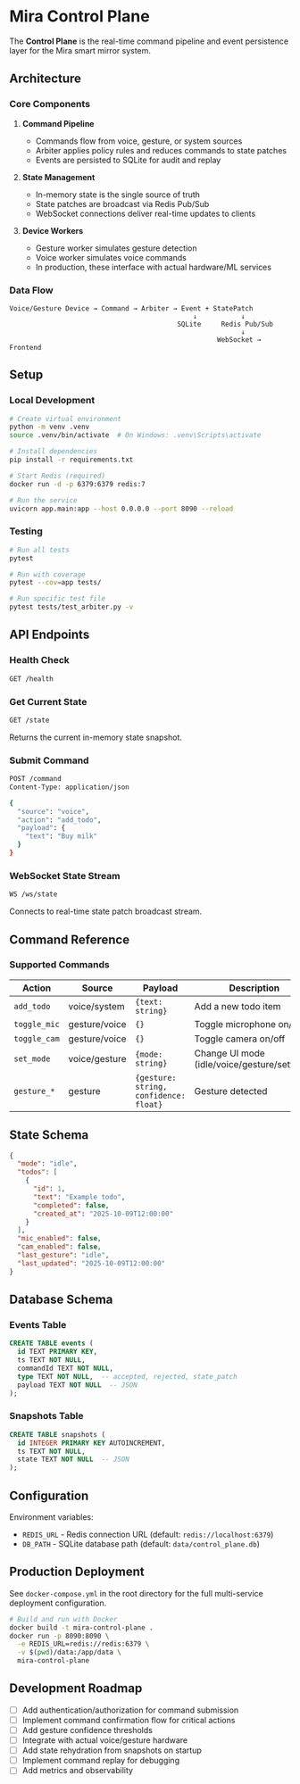 # Mira Control Plane

The **Control Plane** is the real-time command pipeline and event persistence layer for the Mira smart mirror system.

## Architecture

### Core Components

1. **Command Pipeline**

   - Commands flow from voice, gesture, or system sources
   - Arbiter applies policy rules and reduces commands to state patches
   - Events are persisted to SQLite for audit and replay

2. **State Management**

   - In-memory state is the single source of truth
   - State patches are broadcast via Redis Pub/Sub
   - WebSocket connections deliver real-time updates to clients

3. **Device Workers**
   - Gesture worker simulates gesture detection
   - Voice worker simulates voice commands
   - In production, these interface with actual hardware/ML services

### Data Flow

```
Voice/Gesture Device → Command → Arbiter → Event + StatePatch
                                              ↓           ↓
                                          SQLite     Redis Pub/Sub
                                                          ↓
                                                    WebSocket → Frontend
```

## Setup

### Local Development

```bash
# Create virtual environment
python -m venv .venv
source .venv/bin/activate  # On Windows: .venv\Scripts\activate

# Install dependencies
pip install -r requirements.txt

# Start Redis (required)
docker run -d -p 6379:6379 redis:7

# Run the service
uvicorn app.main:app --host 0.0.0.0 --port 8090 --reload
```

### Testing

```bash
# Run all tests
pytest

# Run with coverage
pytest --cov=app tests/

# Run specific test file
pytest tests/test_arbiter.py -v
```

## API Endpoints

### Health Check

```bash
GET /health
```

### Get Current State

```bash
GET /state
```

Returns the current in-memory state snapshot.

### Submit Command

```bash
POST /command
Content-Type: application/json

{
  "source": "voice",
  "action": "add_todo",
  "payload": {
    "text": "Buy milk"
  }
}
```

### WebSocket State Stream

```bash
WS /ws/state
```

Connects to real-time state patch broadcast stream.

## Command Reference

### Supported Commands

| Action       | Source        | Payload                                | Description                                  |
| ------------ | ------------- | -------------------------------------- | -------------------------------------------- |
| `add_todo`   | voice/system  | `{text: string}`                       | Add a new todo item                          |
| `toggle_mic` | gesture/voice | `{}`                                   | Toggle microphone on/off                     |
| `toggle_cam` | gesture/voice | `{}`                                   | Toggle camera on/off                         |
| `set_mode`   | voice/gesture | `{mode: string}`                       | Change UI mode (idle/voice/gesture/settings) |
| `gesture_*`  | gesture       | `{gesture: string, confidence: float}` | Gesture detected                             |

## State Schema

```json
{
  "mode": "idle",
  "todos": [
    {
      "id": 1,
      "text": "Example todo",
      "completed": false,
      "created_at": "2025-10-09T12:00:00"
    }
  ],
  "mic_enabled": false,
  "cam_enabled": false,
  "last_gesture": "idle",
  "last_updated": "2025-10-09T12:00:00"
}
```

## Database Schema

### Events Table

```sql
CREATE TABLE events (
  id TEXT PRIMARY KEY,
  ts TEXT NOT NULL,
  commandId TEXT NOT NULL,
  type TEXT NOT NULL,  -- accepted, rejected, state_patch
  payload TEXT NOT NULL  -- JSON
);
```

### Snapshots Table

```sql
CREATE TABLE snapshots (
  id INTEGER PRIMARY KEY AUTOINCREMENT,
  ts TEXT NOT NULL,
  state TEXT NOT NULL  -- JSON
);
```

## Configuration

Environment variables:

- `REDIS_URL` - Redis connection URL (default: `redis://localhost:6379`)
- `DB_PATH` - SQLite database path (default: `data/control_plane.db`)

## Production Deployment

See `docker-compose.yml` in the root directory for the full multi-service deployment configuration.

```bash
# Build and run with Docker
docker build -t mira-control-plane .
docker run -p 8090:8090 \
  -e REDIS_URL=redis://redis:6379 \
  -v $(pwd)/data:/app/data \
  mira-control-plane
```

## Development Roadmap

- [ ] Add authentication/authorization for command submission
- [ ] Implement command confirmation flow for critical actions
- [ ] Add gesture confidence thresholds
- [ ] Integrate with actual voice/gesture hardware
- [ ] Add state rehydration from snapshots on startup
- [ ] Implement command replay for debugging
- [ ] Add metrics and observability
